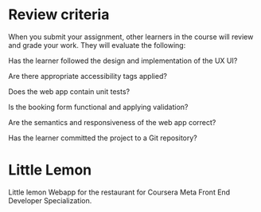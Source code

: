 # Review criteria
 
When you submit your assignment, other learners in the course will review and grade your work. They will evaluate the following:

Has the learner followed the design and implementation of the UX UI?

Are there appropriate accessibility tags applied?

Does the web app contain unit tests?

Is the booking form functional and applying validation?

Are the semantics and responsiveness of the web app correct?

Has the learner committed the project to a Git repository?

<h1> Little Lemon  </h1>

<p>
Little lemon Webapp for the restaurant for Coursera Meta Front End Developer Specialization. <br/>
</p>
